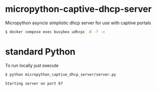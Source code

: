 # micropython-captive-dhcp-server
Micropython asyncio simplistic dhcp server for use with captive portals

```bash
$ docker compose exec busybox udhcpc -B -f -v
```

# standard Python

To run locally just execute

```bash
$ python micropython_captive_dhcp_server/server.py

Starting server on port 67
```
